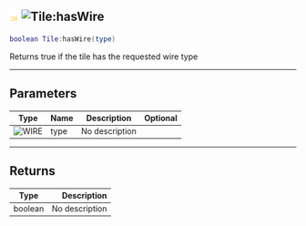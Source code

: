 ## ![shared](../../.gitbook/assets/shared.png) ![Tile](./readme/tile "mention"):hasWire

```lua
boolean Tile:hasWire(type)
```

Returns true if the tile has the requested wire type

------
## Parameters

| Type   | Name | Description | Optional |
| ------ | ---- | ----------- | -------: |
| ![WIRE](./readme/wire "mention") | type | No description |  |


------
## Returns

| Type   | Description |
| ------ | ----------: |
| boolean | No description |

